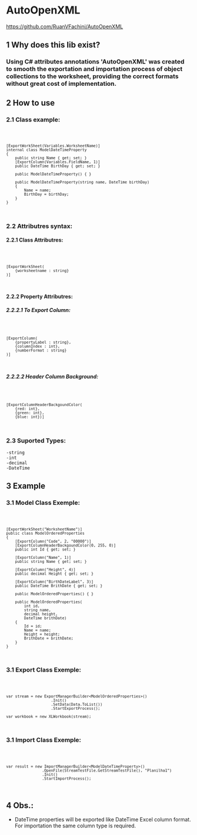 # AutoOpenXML 
https://github.com/RuanVFachini/AutoOpenXML

## 1 Why does this lib exist?

### Using C# attributes annotations 'AutoOpenXML' was created to smooth the exportation and importation process of object collections to the worksheet, providing the correct formats without great cost of implementation.

## 2 How to use 

### 2.1 Class example:

<code>

    [ExportWorkSheet(Variables.WorksheetName)]
    internal class ModelDateTimeProperty
    {
        public string Name { get; set; }
        [ExportColumn(Variables.FieldName, 1)]
        public DateTime BirthDay { get; set; }

        public ModelDateTimeProperty() { }

        public ModelDateTimeProperty(string name, DateTime birthDay)
        {
            Name = name;
            BirthDay = birthDay;
        }
    }
</code>

### 2.2 Attributres syntax:

#### 2.2.1 Class Attributres:

<code>

    [ExportWorkSheet(
        {worksheetname : string}
    )]

</code>

#### 2.2.2 Property Attributres:

##### 2.2.2.1 To Export Column:

<code>

    [ExportColumn(
        {propertyLabel : string},
        {columnIndex : int},
        {numberFormat : string}
    )]
    
</code>

##### 2.2.2.2 Header Column Background:

<code>

    [ExportColumnHeaderBackgoundColor(
        {red: int},
        {green: int},
        {blue: int})]

</code>

### 2.3 Suported Types:

    -string
    -int
    -decimal
    -DateTime

## 3 Example

### 3.1 Model Class Exemple:

<code>


    [ExportWorkSheet("WorksheetName")]
    public class ModelOrderedProperties
    {
        [ExportColumn("Code", 2, "00000")]
        [ExportColumnHeaderBackgoundColor(0, 255, 0)]
        public int Id { get; set; }

        [ExportColumn("Name", 1)]
        public string Name { get; set; }

        [ExportColumn("Height", 4)]
        public decimal Height { get; set; }

        [ExportColumn("BirthDateLabel", 3)]
        public DateTime BrithDate { get; set; }

        public ModelOrderedProperties() { }

        public ModelOrderedProperties(
            int id,
            string name,
            decimal height,
            DateTime brithDate)
        {
            Id = id;
            Name = name;
            Height = height;
            BrithDate = brithDate;
        }
    }
</code>

### 3.1 Export Class Exemple:

<code>

    var stream = new ExportManagerBuilder<ModelOrderedProperties>()
                        .Init()
                        .SetData(Data.ToList())
                        .StartExportProcess();

    var workbook = new XLWorkbook(stream);

</code>

### 3.1 Import Class Exemple:

<code>

    var result = new ImportManagerBuilder<ModelDateTimeProperty>()
                    .OpenFile(StreamTestFile.GetStreamTestFile(), "Planilha1")
                    .Init()
                    .StartImportProcess();

</code>

## 4 Obs.:

* DateTime properties will be exported like DateTime Excel column format. For importation the same column type is required.
